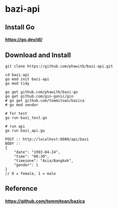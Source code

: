 # bazi-api

## Install Go
#### https://go.dev/dl/

## Download and Install
```
git clone https://github.com/phawitb/bazi-api.git

cd bazi-api
go mod init bazi-api
go mod tidy

go get github.com/phawitb/bazi-go
go get github.com/gin-gonic/gin
# go get github.com/tommitoan/bazica
# go mod vendor

# for test
go run bazi_test.go

# run api
go run bazi_api.go

```
```
POST :: http://localhost:8080/api/bazi
BODY :: 
{
    "date": "1993-04-24",
    "time": "06:30",
    "timezone": "Asia/Bangkok",
    "gender": 1
}
// 0 = female, 1 = male
```
## Reference
#### https://github.com/tommitoan/bazica
